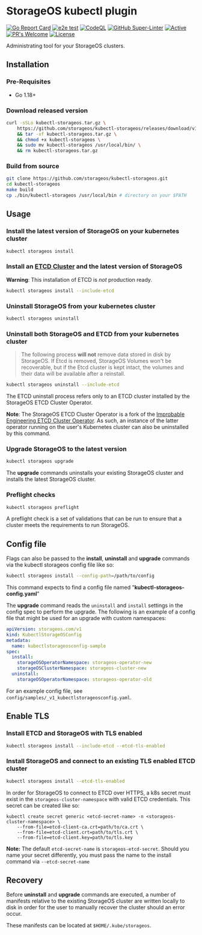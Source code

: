# StorageOS kubectl plugin

[![Go Report Card](https://goreportcard.com/badge/github.com/storageos/kubectl-storageos)](https://goreportcard.com/report/github.com/storageos/kubectl-storageos)
[![e2e test](https://github.com/storageos/kubectl-storageos/actions/workflows/kuttl-e2e-test-1.23.yaml/badge.svg)](https://github.com/storageos/kubectl-storageos/actions/workflows/kuttl-e2e-test-1.23.yaml)
[![CodeQL](https://github.com/storageos/kubectl-storageos/actions/workflows/codeql-analysis.yml/badge.svg)](https://github.com/storageos/kubectl-storageos/actions/workflows/codeql-analysis.yml)
[![GitHub Super-Linter](https://github.com/storageos/kubectl-storageos/workflows/Lint%20Code%20Base/badge.svg)](https://github.com/marketplace/actions/super-linter)
[![Active](http://img.shields.io/badge/Status-Active-green.svg)](https://github.com/storageos/kubectl-storageos)
[![PR's Welcome](https://img.shields.io/badge/PRs-welcome-brightgreen.svg?style=flat)](https://github.com/storageos/kubectl-storageos/pulls)
[![License](https://img.shields.io/badge/License-MIT-blue.svg)](https://opensource.org/licenses/MIT)

Administrating tool for your StorageOS clusters.

## Installation

### Pre-Requisites

* Go 1.18+

### Download released version

```bash
curl -sSLo kubectl-storageos.tar.gz \
    https://github.com/storageos/kubectl-storageos/releases/download/v1.3.0/kubectl-storageos_1.3.0_linux_amd64.tar.gz \
    && tar -xf kubectl-storageos.tar.gz \
    && chmod +x kubectl-storageos \
    && sudo mv kubectl-storageos /usr/local/bin/ \
    && rm kubectl-storageos.tar.gz
```

### Build from source

```bash
git clone https://github.com/storageos/kubectl-storageos.git
cd kubectl-storageos
make build
cp ./bin/kubectl-storageos /usr/local/bin # directory on your $PATH
```

## Usage

### Install the latest version of StorageOS on your kubernetes cluster

```bash
kubectl storageos install
```

### Install an [ETCD Cluster](https://github.com/storageos/etcd-cluster-operator) and the latest version of StorageOS
**Warning**: This installation of ETCD is *not* production ready.

```bash
kubectl storageos install --include-etcd
```

### Uninstall StorageOS from your kubernetes cluster

```bash
kubectl storageos uninstall
```

### Uninstall both StorageOS and ETCD from your kubernetes cluster

> The following process **will not** remove data stored in disk by StorageOS.
> If Etcd is removed, StorageOS Volumes won't be recoverable, but if the Etcd
> cluster is kept intact, the volumes and their data will be available after a
> reinstall.

```bash
kubectl storageos uninstall --include-etcd
```

The ETCD uninstall process refers only to an ETCD cluster installed by the StorageOS ETCD Cluster Operator.

**Note**: The StorageOS ETCD Cluster Operator is a fork of the [Improbable Engineering ETCD Cluster Operator](https://github.com/improbable-eng/etcd-cluster-operator). As such, an instance of the latter operator running on the user's Kubernetes cluster can also be uninstalled by this command.

### Upgrade StorageOS to the latest version

```bash
kubectl storageos upgrade
```

The **upgrade** commands uninstalls your existing StorageOS cluster and installs the latest StorageOS cluster.

### Preflight checks

```bash
kubectl storageos preflight
```

A preflight check is a set of validations that can be run to ensure that a cluster meets the requirements to run StorageOS.

## Config file

Flags can also be passed to the **install**, **uninstall** and **upgrade** commands via the kubectl storageos config file like so:

```bash
kubectl storageos install --config-path=/path/to/config
```

This command expects to find a config file named "**kubectl-storageos-config.yaml**"

The **upgrade** command reads the `uninstall` and `install` settings in the config spec to perform the upgrade.
The following is an example of a config file that might be used for an upgrade with custom namespaces:

```yaml
apiVersion: storageos.com/v1
kind: KubectlStorageOSConfig
metadata:
  name: kubectlstorageosconfig-sample
spec:
  install:
    storageOSOperatorNamespace: storageos-operator-new
    storageOSClusterNamespace: storageos-cluster-new
  uninstall:
    storageOSOperatorNamespace: storageos-operator-old
```

For an example config file, see `config/samples/_v1_kubectlstorageosconfig.yaml`.

## Enable TLS

### Install ETCD and StorageOS with TLS enabled

```bash
kubectl storageos install --include-etcd --etcd-tls-enabled
```

### Install StorageOS and connect to an existing TLS enabled ETCD cluster

```bash
kubectl storageos install --etcd-tls-enabled
```

In order for StorageOS to connect to ETCD over HTTPS, a k8s secret must exist in the `storageos-cluster-namespace` with valid ETCD credentials.
This secret can be created like so:

```lang-none
kubectl create secret generic <etcd-secret-name> -n <storageos-cluster-namespace> \
    --from-file=etcd-client-ca.crt=path/to/ca.crt \
    --from-file=etcd-client.crt=path/to/tls.crt \
    --from-file=etcd-client.key=path/to/tls.key
```
**Note:** The default `etcd-secret-name` is `storageos-etcd-secret`. Should you name your secret differently, you must pass the name to the install command via `--etcd-secret-name`

## Recovery

Before **uninstall** and **upgrade** commands are executed, a number of manifests relative to the existing StorageOS cluster are written locally to disk in order for the user to manually recover the cluster should an error occur.

These manifests can be located at `$HOME/.kube/storageos`.
